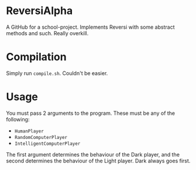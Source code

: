 # ReversiAlpha
A GitHub for a school-project.  Implements Reversi with some abstract methods and such.  Really overkill.  

# Compilation
Simply run <code>compile.sh</code>.  Couldn't be easier.  

# Usage
You must pass 2 arguments to the program.  These must be any of the following:  
* <code>HumanPlayer</code>
* <code>RandomComputerPlayer</code>
* <code>IntelligentComputerPlayer</code>

The first argument determines the behaviour of the Dark player, and the second determines the behaviour of the Light player.  Dark always goes first.  
